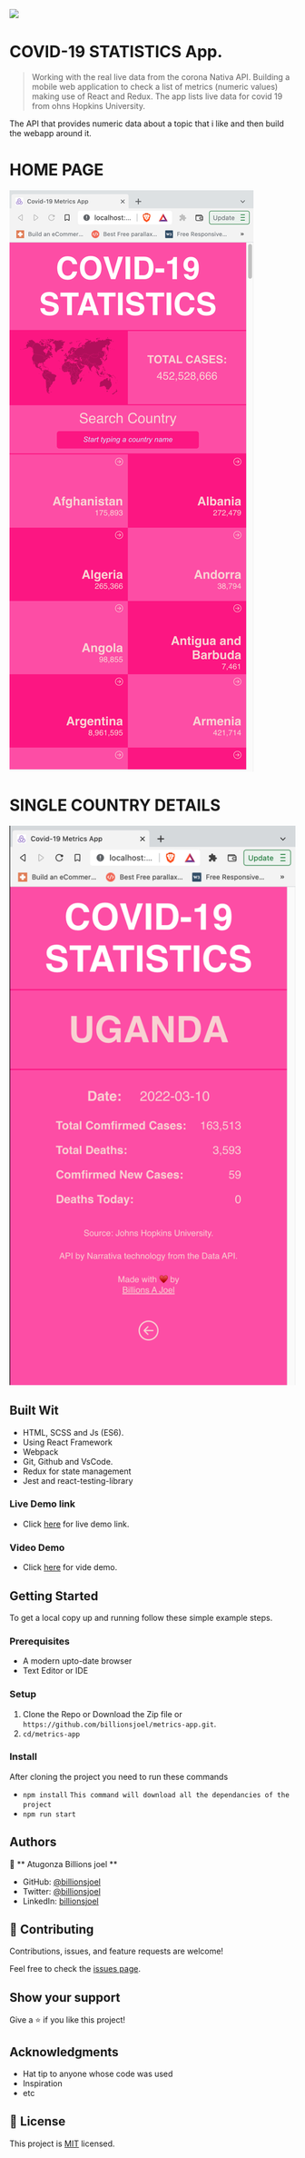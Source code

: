 ![](https://img.shields.io/badge/Microverse-blueviolet)

# COVID-19 STATISTICS App.

> Working with the real live data from the corona Nativa API. Building a mobile web application to check a list of metrics (numeric values) making use of React and Redux.
The app lists live data for covid 19 from ohns Hopkins University.

The API that provides numeric data about a topic that i like and then build the webapp around it.

# HOME PAGE
![screenshot](./app-screenshot.png)

# SINGLE COUNTRY DETAILS
![screenshot](./app-screenshot1.png)

## Built Wit

- HTML, SCSS and Js (ES6).
- Using React Framework
- Webpack
- Git, Github and VsCode.
- Redux for state management
- Jest and react-testing-library

### Live Demo link

- Click [here](https://covid-metrics-app.herokuapp.com/) for live demo link.

### Video Demo

- Click [here](https://www.loom.com/share/f3a4a9bf8a03476abba66b2d9c8f8d68) for vide demo.

## Getting Started

To get a local copy up and running follow these simple example steps.

### Prerequisites

- A modern upto-date browser
- Text Editor or IDE

### Setup

1.  Clone the Repo or Download the Zip file or `https://github.com/billionsjoel/metrics-app.git`.
2.  `cd/metrics-app`

### Install

After cloning the project you need to run these commands

- `npm install` `This command will download all the dependancies of the project`
- `npm run start`

## Authors

👤 ** Atugonza Billions joel **

- GitHub: [@billionsjoel](https://github.com/billionsjoel)
- Twitter: [@billionsjoel](https://twitter.com/BillionsJoel)
- LinkedIn: [billionsjoel](https://www.linkedin.com/in/billionsjoel/)

## 🤝 Contributing

Contributions, issues, and feature requests are welcome!

Feel free to check the [issues page](https://github.com/billionsjoel/metrics-app/issues).

## Show your support

Give a ⭐️ if you like this project!

## Acknowledgments

- Hat tip to anyone whose code was used
- Inspiration
- etc

## 📝 License

This project is [MIT](./MIT.md) licensed.
